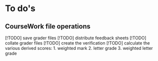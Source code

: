 
# To do's

## CourseWork file operations

 [!TODO] save grader files
 [!TODO] distribute feedback sheets
 [!TODO] collate grader files
 [!TODO] create the verification
 [!TODO] calculate the various derived scores:
    1. weighted mark
    2. letter grade
    3. weighted letter grade
